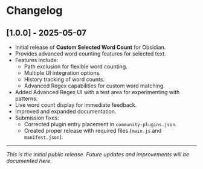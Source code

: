 # Changelog

## [1.0.0] - 2025-05-07
- Initial release of **Custom Selected Word Count** for Obsidian.
- Provides advanced word counting features for selected text.
- Features include:
  - Path exclusion for flexible word counting.
  - Multiple UI integration options.
  - History tracking of word counts.
  - Advanced Regex capabilities for custom word matching.
- Added Advanced Regex UI with a test area for experimenting with patterns.
- Live word count display for immediate feedback.
- Improved and expanded documentation.
- Submission fixes:
  - Corrected plugin entry placement in `community-plugins.json`.
  - Created proper release with required files (`main.js` and `manifest.json`).

---

*This is the initial public release. Future updates and improvements will be documented here.*